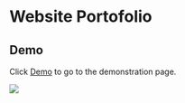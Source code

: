 # Website Portofolio

## Demo

Click [Demo](https://muhammad-saufi-roja-f1326a.netlify.app) to go to the demonstration page.

<img src="https://i.ibb.co/rkqV9KG/2022-03-24-17-01-muhammad-saufi-roja-f1326a-netlify-app.png">

